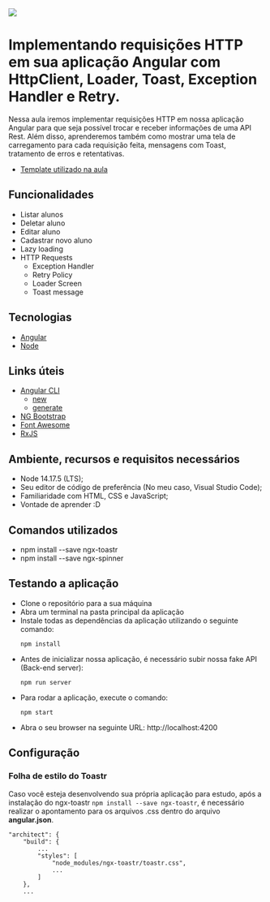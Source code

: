 <img src="https://storage.googleapis.com/golden-wind/experts-club/capa-github.svg" />

# Implementando requisições HTTP em sua aplicação Angular com HttpClient, Loader, Toast, Exception Handler e Retry.

Nessa aula iremos implementar requisições HTTP em nossa aplicação Angular para que seja possível trocar e receber informações de uma API Rest. Além disso, aprenderemos também como mostrar uma tela de carregamento para cada requisição feita, mensagens com Toast, tratamento de erros e retentativas.

- [Template utilizado na aula](https://github.com/rocketseat-experts-club/angular-http-requests-2021-10-13/tree/template)

## Funcionalidades

- Listar alunos
- Deletar aluno
- Editar aluno
- Cadastrar novo aluno
- Lazy loading
- HTTP Requests
    - Exception Handler
    - Retry Policy
    - Loader Screen
    - Toast message

## Tecnologias

- [Angular](https://angular.io/)
- [Node](https://nodejs.org/en/)

## Links úteis

- [Angular CLI](https://angular.io/cli)
    - [new](https://angular.io/cli/new)
    - [generate](https://angular.io/cli/generate)
- [NG Bootstrap](https://ng-bootstrap.github.io/#/home)
- [Font Awesome](https://fontawesome.com)
- [RxJS](https://rxjs.dev/guide/operators#creation-operators)

## Ambiente, recursos e requisitos necessários

- Node 14.17.5 (LTS);
- Seu editor de código de preferência (No meu caso, Visual Studio Code);
- Familiaridade com HTML, CSS e JavaScript;
- Vontade de aprender :D

## Comandos utilizados
- npm install --save ngx-toastr
- npm install --save ngx-spinner

## Testando a aplicação
- Clone o repositório para a sua máquina
- Abra um terminal na pasta principal da aplicação
- Instale todas as dependências da aplicação utilizando o seguinte comando:
    ```
    npm install
    ```
- Antes de inicializar nossa aplicação, é necessário subir nossa fake API (Back-end server):
    ```
    npm run server
    ```
- Para rodar a aplicação, execute o comando:
    ```
    npm start
    ```
- Abra o seu browser na seguinte URL: http://localhost:4200

## Configuração

### Folha de estilo do Toastr
Caso você esteja desenvolvendo sua própria aplicação para estudo, após a instalação do ngx-toastr ```npm install --save ngx-toastr```, é necessário realizar o apontamento para os arquivos .css dentro do arquivo **angular.json**.
```
"architect": {
    "build": {
        ...
        "styles": [
            "node_modules/ngx-toastr/toastr.css",
            ...
        ]
    },
    ...
```
